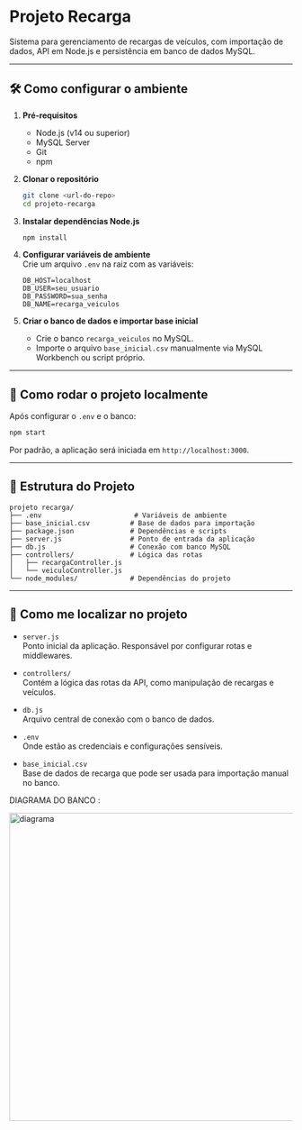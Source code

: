 # Projeto Recarga

Sistema para gerenciamento de recargas de veículos, com importação de dados, API em Node.js e persistência em banco de dados MySQL.

---

## 🛠️ Como configurar o ambiente

1. **Pré-requisitos**  
   - Node.js (v14 ou superior)
   - MySQL Server
   - Git
   - npm

2. **Clonar o repositório**  
   ```bash
   git clone <url-do-repo>
   cd projeto-recarga
   ```

3. **Instalar dependências Node.js**  
   ```bash
   npm install
   ```

4. **Configurar variáveis de ambiente**  
   Crie um arquivo `.env` na raiz com as variáveis:
   ```env
   DB_HOST=localhost
   DB_USER=seu_usuario
   DB_PASSWORD=sua_senha
   DB_NAME=recarga_veiculos
   ```

5. **Criar o banco de dados e importar base inicial**  
   - Crie o banco `recarga_veiculos` no MySQL.
   - Importe o arquivo `base_inicial.csv` manualmente via MySQL Workbench ou script próprio.

---

## 🚀 Como rodar o projeto localmente

Após configurar o `.env` e o banco:

```bash
npm start
```

Por padrão, a aplicação será iniciada em `http://localhost:3000`.

---

## 🧱 Estrutura do Projeto

```
projeto recarga/
├── .env                       # Variáveis de ambiente
├── base_inicial.csv          # Base de dados para importação
├── package.json              # Dependências e scripts
├── server.js                 # Ponto de entrada da aplicação
├── db.js                     # Conexão com banco MySQL
├── controllers/              # Lógica das rotas
│   ├── recargaController.js
│   └── veiculoController.js
└── node_modules/             # Dependências do projeto
```

---

## 🧭 Como me localizar no projeto

- `server.js`  
  Ponto inicial da aplicação. Responsável por configurar rotas e middlewares.

- `controllers/`  
  Contém a lógica das rotas da API, como manipulação de recargas e veículos.

- `db.js`  
  Arquivo central de conexão com o banco de dados.

- `.env`  
  Onde estão as credenciais e configurações sensíveis.

- `base_inicial.csv`  
  Base de dados de recarga que pode ser usada para importação manual no banco.


DIAGRAMA DO BANCO :

<img width="678" height="547" alt="diagrama" src="https://github.com/user-attachments/assets/ee856fe3-9f8b-40df-95d5-968db4e7f4ce" />


